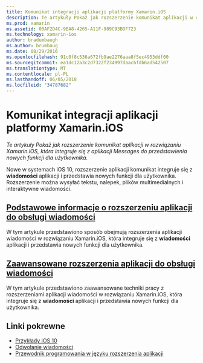 ```yaml
---
title: Komunikat integracji aplikacji platformy Xamarin.iOS
description: Te artykuły Pokaż jak rozszerzenie komunikat aplikacji w rozwiązaniu Xamarin.iOS, która integruje się z aplikacji Messages do przedstawienia nowych funkcji dla użytkownika.
ms.prod: xamarin
ms.assetid: 00AF2D4C-9BA8-4265-A11F-989C93BDF723
ms.technology: xamarin-ios
author: bradumbaugh
ms.author: brumbaug
ms.date: 08/29/2016
ms.openlocfilehash: 91c0f8c536a672fb9ae2276aaa8f5ec4953ddf00
ms.sourcegitcommit: ea1dc12a3c2d7322f234997daacbfdb6ad542507
ms.translationtype: MT
ms.contentlocale: pl-PL
ms.lasthandoff: 06/05/2018
ms.locfileid: "34787682"
---
```

# <a name="message-app-integration-in-xamarinios"></a>Komunikat integracji aplikacji platformy Xamarin.iOS

_Te artykuły Pokaż jak rozszerzenie komunikat aplikacji w rozwiązaniu Xamarin.iOS, która integruje się z aplikacji Messages do przedstawienia nowych funkcji dla użytkownika._

Nowe w systemach iOS 10, rozszerzenie aplikacji komunikat integruje się z **wiadomości** aplikacji i przedstawia nowych funkcji dla użytkownika. Rozszerzenie można wysyłać tekstu, nalepek, plików multimedialnych i interaktywne wiadomości.

    
## <a name="message-app-extension-basicsiosplatformmessage-app-integrationintro-to-message-app-extensionsmd"></a>[Podstawowe informacje o rozszerzeniu aplikacji do obsługi wiadomości](~/ios/platform/message-app-integration/intro-to-message-app-extensions.md)

W tym artykule przedstawiono sposób obejmują rozszerzenia aplikacji wiadomości w rozwiązaniu Xamarin.iOS, która integruje się z **wiadomości** aplikacji i przedstawia nowych funkcji dla użytkownika.

## <a name="advanced-message-app-extensionsiosplatformmessage-app-integrationintro-to-message-app-extensionsmd"></a>[Zaawansowane rozszerzenia aplikacji do obsługi wiadomości](~/ios/platform/message-app-integration/intro-to-message-app-extensions.md)

W tym artykule przedstawiono zaawansowane techniki pracy z rozszerzeniami aplikacji wiadomości w rozwiązaniu Xamarin.iOS, która integruje się z **wiadomości** aplikacji i przedstawia nowych funkcji dla użytkownika.


## <a name="related-links"></a>Linki pokrewne

- [Przykłady iOS 10](https://developer.xamarin.com/samples/ios/iOS10/)
- [Odwołanie wiadomości](https://developer.apple.com/reference/messages)
- [Przewodnik programowania w języku rozszerzenia aplikacji](https://developer.apple.com/library/prerelease/content/documentation/General/Conceptual/ExtensibilityPG/index.html#//apple_ref/doc/uid/TP40014214)
